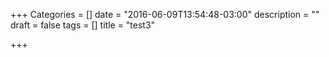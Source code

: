 +++
Categories = []
date = "2016-06-09T13:54:48-03:00"
description = ""
draft = false
tags = []
title = "test3"

+++
